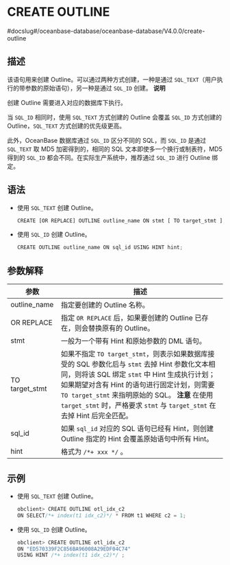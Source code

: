 CREATE OUTLINE 
===================================
#docslug#/oceanbase-database/oceanbase-database/V4.0.0/create-outline


描述 
-----------------------

该语句用来创建 Outline。可以通过两种方式创建，一种是通过 `SQL_TEXT`（用户执行的带参数的原始语句），另一种是通过 `SQL_ID` 创建。
**说明**



创建 Outline 需要进入对应的数据库下执行。

当 `SQL_ID` 相同时，使用 `SQL_TEXT` 方式创建的 Outline 会覆盖 `SQL_ID` 方式创建的 Outline，`SQL_TEXT` 方式创建的优先级更高。

此外，OceanBase 数据库通过 `SQL_ID` 区分不同的 SQL，而 `SQL_ID` 是通过 `SQL_TEXT` 取 MD5 加密得到的，相同的 SQL 文本即使多一个换行或制表符，MD5 得到的 `SQL_ID` 都会不同。在实际生产系统中，推荐通过 `SQL_ID` 进行 Outline 绑定。

语法 
-----------------------

* 使用 `SQL_TEXT` 创建 Outline。

  ```javascript
  CREATE [OR REPLACE] OUTLINE outline_name ON stmt [ TO target_stmt ]
  ```

  

* 使用 `SQL_ID` 创建 Outline。

  ```javascript
  CREATE OUTLINE outline_name ON sql_id USING HINT hint;
  ```

  




参数解释 
-------------------------



|     **参数**     |                                                                                                                                **描述**                                                                                                                                |
|----------------|----------------------------------------------------------------------------------------------------------------------------------------------------------------------------------------------------------------------------------------------------------------------|
| outline_name   | 指定要创建的 Outline 名称。                                                                                                                                                                                                                                                   |
| OR REPLACE     | 指定 `OR REPLACE` 后，如果要创建的 Outline 已存在，则会替换原有的 Outline。                                                                                                                                                                                                                |
| stmt           | 一般为一个带有 Hint 和原始参数的 DML 语句。                                                                                                                                                                                                                                          |
| TO target_stmt | 如果不指定 `TO target_stmt`，则表示如果数据库接受的 SQL 参数化后与 `stmt` 去掉 Hint 参数化文本相同，则将该 SQL 绑定 `stmt` 中 Hint 生成执行计划；如果期望对含有 Hint 的语句进行固定计划，则需要 `TO target_stmt` 来指明原始的 SQL。 **注意**  在使用 `target_stmt` 时，严格要求 `stmt` 与  `target_stmt` 在去掉 Hint 后完全匹配。 |
| sql_id         | 如果 `sql_id` 对应的 SQL 语句已经有 Hint，则创建 Outline 指定的 Hint 会覆盖原始语句中所有 Hint。                                                                                                                                                                                                 |
| hint           | 格式为 `/*+ xxx */` 。                                                                                                                                                                                                                                                   |



示例 
-----------------------

* 使用 `SQL_TEXT` 创建 Outline。

  ```javascript
  obclient> CREATE OUTLINE otl_idx_c2 
  ON SELECT/*+ index(t1 idx_c2)*/ * FROM t1 WHERE c2 = 1;
  ```

  

* 使用 `SQL_ID` 创建 Outline。

  ```javascript
  obclient> CREATE OUTLINE otl_idx_c2 
  ON "ED570339F2C856BA96008A29EDF04C74" 
  USING HINT /*+ index(t1 idx_c2)*/ ;
  ```

  



